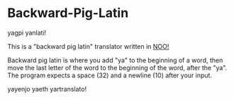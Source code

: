 # Backward-Pig-Latin
yagpi yanlati!

This is a "backward pig latin" translator written in [NOO!](https://esolangs.org/wiki/NOO!)

Backward pig latin is where you add "ya" to the beginning of a word, then move the last letter of the word to the beginning of the word, after the "ya".
The program expects a space (32) and a newline (10) after your input.

yayenjo yaeth yartranslato!
